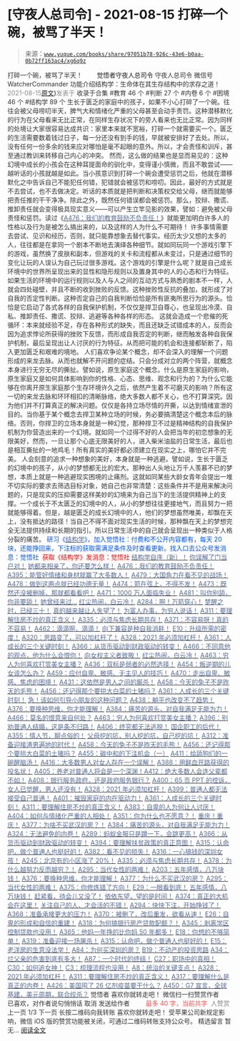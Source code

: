# [守夜人总司令] - 2021-08-15 打碎一个碗，被骂了半天！

> 来源：[`www.yuque.com/books/share/97051b78-926c-43e6-b0aa-0b72ff163ac4/xg6q9z`](https://www.yuque.com/books/share/97051b78-926c-43e6-b0aa-0b72ff163ac4/xg6q9z)

<ne-p id="520f42f3293818f927861ebbd5b15da4_p_0" data-lake-id="520f42f3293818f927861ebbd5b15da4_p_0"><ne-text id="ued09a958" style="color: rgb(51, 51, 51);">打碎一个碗，被骂了半天！</ne-text></ne-p> <ne-p id="22ecd6940eb3eb251e513251c0b11cd7" data-lake-id="22ecd6940eb3eb251e513251c0b11cd7"><ne-text id="u6110fff5" ne-fontsize="12" style="color: rgb(255, 255, 255);">原创</ne-text><ne-text id="u4e648463" ne-fontsize="14">觉悟者</ne-text><ne-text id="uc53a1af7" ne-fontsize="14">守夜人总司令</ne-text></ne-p> <ne-p id="f327360c478fecb3eb8d5e566335bcd4" data-lake-id="f327360c478fecb3eb8d5e566335bcd4"><ne-text id="u784437df" ne-fontsize="14" ne-bold="true" style="color: rgb(51, 51, 51);">守夜人总司令</ne-text></ne-p> <ne-p id="4bc30e7af501d473678f080341ca76a4" data-lake-id="4bc30e7af501d473678f080341ca76a4"><ne-text id="u9a3f78f0" ne-fontsize="14" style="color: rgb(51, 51, 51);">微信号</ne-text><ne-text id="u86943bba" ne-fontsize="14" style="color: rgb(51, 51, 51);">WatcherCommander</ne-text></ne-p> <ne-p id="38a79859cbdfd5ec74245289e676dd27" data-lake-id="38a79859cbdfd5ec74245289e676dd27"><ne-text id="u2bec53b4" ne-fontsize="14" style="color: rgb(51, 51, 51);">功能介绍</ne-text><ne-text id="ub25b72e5" ne-fontsize="14" style="color: rgb(51, 51, 51);">结构学：生命体在其生存结构中的求存之道！</ne-text></ne-p> <ne-p id="39e15166797a9a89dd1fb8288312c657" data-lake-id="39e15166797a9a89dd1fb8288312c657"><ne-text id="u345a0897" style="color: rgb(140, 140, 140);">2021-08-15</ne-text>[<ne-text id="u60b6e2fa" ne-fontsize="14">原文</ne-text>](https://mp.weixin.qq.com/s?__biz=MzAxNDk1NjI2Mw==&mid=2247487047&idx=1&sn=90dc5765bc625acc6c8812b52944dabf&chksm=9b8a2dcfacfda4d9228bb34449054b0a2853a1ba09b28bc3e233cbcf3dbb4f63f07c31f5802c#rd))<ne-text id="u58679842" ne-fontsize="14" style="color: rgb(140, 140, 140);">发表于</ne-text></ne-p> <ne-p id="d3a851d553206cc8bb3731c2a361c84c" data-lake-id="d3a851d553206cc8bb3731c2a361c84c"><ne-text id="u85ee4427" style="color: rgb(51, 51, 51);">收录于合集</ne-text></ne-p> <ne-p id="a1c2a054aab84a3c1e85f2597480ebf3" data-lake-id="a1c2a054aab84a3c1e85f2597480ebf3"><ne-text id="u9f565036" style="color: rgb(51, 51, 51);">#教育 46 个</ne-text></ne-p> <ne-p id="90d67ad8b673e7b473a6b4349b92f612" data-lake-id="90d67ad8b673e7b473a6b4349b92f612"><ne-text id="u702ae84e" style="color: rgb(51, 51, 51);">#判断 27 个</ne-text></ne-p> <ne-p id="be4bbdd9802cf1934f8d46bce83580ea" data-lake-id="be4bbdd9802cf1934f8d46bce83580ea"><ne-text id="ua1f5e053" style="color: rgb(51, 51, 51);">#内卷 6 个</ne-text></ne-p> <ne-p id="247d6d0ea4b87536c21f10691ba97fac" data-lake-id="247d6d0ea4b87536c21f10691ba97fac"><ne-text id="u7cc39c84" style="color: rgb(51, 51, 51);">#困境 46 个</ne-text></ne-p> <ne-p id="9930ae1230d566330a0c53b78fc2f0d0" data-lake-id="9930ae1230d566330a0c53b78fc2f0d0"><ne-text id="ud5dee359" style="color: rgb(51, 51, 51);">#结构学 89 个</ne-text></ne-p> <ne-p id="213fa5932dda290b9e4ed76ca21b7034" data-lake-id="213fa5932dda290b9e4ed76ca21b7034"><ne-text id="u07fd009f" style="color: rgb(51, 51, 51);">生长于匮乏的家庭中的孩子，如果不小心打碎了一个碗。往往会被父母唠叨半天，脾气大和情绪化严重的父母甚至会动手责罚。这种潜移默化的行为在父母看来无比正常，在同样生存状况下的旁人看来也无比正常。因为同样的处境让大家很容易达成共识：家里本来就不宽裕，打碎一个就需要买一个。匮乏的生活需要数着钱过日子，每一分还没有到手的钱，早就被安排好了去处。所以，没有任何一份多余的钱来应对哪怕是毫不起眼的意外。所以，才会责怪和训斥，甚至通过教训来转移自己内心的冲突。</ne-text></ne-p> <ne-p id="582214ce2bff0e9483e3a5dbe43bd50e" data-lake-id="582214ce2bff0e9483e3a5dbe43bd50e"><ne-text id="u90286098" style="color: rgb(51, 51, 51);">然而，这么做的结果也是显而易见的：这种幻境中成长的小孩会在这种耳提面命的驯化中，变得谨小慎微，而且不敢尝试——越听话的小孩就越是如此。当小孩意识到打碎一个碗会遭受惩罚之后，他就在潜移默化之中告诉自己不能犯任何错，犯错就会被惩罚和唠叨。因此，最好的方式就是不去尝试，也不去做决定。听话的本质就是把判断和决策权交给父母，继而就能够把责任推的干干净净。除此之外，既然任何错误都会被惩罚。那么，狡辩、撒谎、推卸责任就会变得极具现实意义——可以产生立竿见影的效果，譬如：避免被父母责怪和惩罚。读过《</ne-text>[<ne-text id="u3d59f939" style="color: rgb(87, 107, 149);">A476：我们的教育鼓励不负责任！</ne-text>](http://mp.weixin.qq.com/s?__biz=MzIzMDYwOTM0Mg==&mid=2247486109&idx=1&sn=8ab9669292c8e76608956a81e86edc1b&chksm=e8b1924cdfc61b5affb66f0a3640a32a4dee243ca575730a52b125c246309fe524ebae615010&scene=21#wechat_redirect)<ne-text id="u87f474bc" style="color: rgb(51, 51, 51);">》就能更加明白许多人的性格以及行为是被怎么搞出来的，以及这样的人为什么不可期待！</ne-text></ne-p> <ne-p id="5259dd739c22b51d46303fc8f55d94b0" data-lake-id="5259dd739c22b51d46303fc8f55d94b0"><ne-text id="u5d302b7f" style="color: rgb(51, 51, 51);">许多事情需要去尝试、见识和经历，否则，就只能靠想象去替代事实。经历太少又想的太多的人，往往都是在拿同一个剧本不断地去演绎各种细节。就如同玩同一个游戏引擎下的游戏，虽然换了皮肤和副本，但游戏的关卡和流程都从未变过，只是通过细节的变化让玩的人误认为自己玩过很多游戏。这个游戏的引擎是什么呢？就是自己成长环境中的世界所呈现出来的显性和隐形规则以及置身其中的人的心态和行为特征。</ne-text></ne-p> <ne-p id="052aa4efba0860fdaa27a80ca1025bfd" data-lake-id="052aa4efba0860fdaa27a80ca1025bfd"><ne-text id="u90dd4364" style="color: rgb(51, 51, 51);">如果生活的环境中的运行规则以及人与人之间的互动方式与熟悉的剧本不一样，人就会四处碰壁，并且不断的收到挫败的反馈。这种挫败性反抗的叠加，就形成了对自我的否定性判断。这种否定自己的自我判断恰恰是所有匪夷所思行为的源头。恰恰是它启动了各式各样的自我保护机制，不仅仅是捍卫自尊心，也呈现出冷漠、自私、推卸责任、撒谎、狡辩、逃避等各种各样的形态。</ne-text></ne-p> <ne-p id="35ad73f291abb239da2dd2451c193830" data-lake-id="35ad73f291abb239da2dd2451c193830"><ne-text id="u3e6cbb5a" style="color: rgb(51, 51, 51);">这就会造成一个悲催的死循环：本来就经验不足，存在各种形式的缺失，而且还缺乏试错成本的人，反而会因为追求悖论所获得的挫败下反馈，而形成自我否定的判断，继而触发各种自我保护机制，最后呈现出让人讨厌的行为特征。从而把可能的机会和连接都斩断了，陷入更加匮乏和艰难的境地。</ne-text></ne-p> <ne-p id="cf1512bd9f519a0df8a10ec629e7d429" data-lake-id="cf1512bd9f519a0df8a10ec629e7d429"><ne-text id="u228f833e" style="color: rgb(51, 51, 51);">人们喜欢争论某个概念，却不会深入的理解一个问题形成的来龙去脉。从而也就解不开问题的症结。只会分成对立的两个阵营，就概念本身进行无穷无尽的撕扯。譬如说，原生家庭这个概念。什么是原生家庭的影响，原生家庭又是如何具体影响到你的性格、心态、思维、观念和行为的？为什么它能够在你离开原生家庭那个生存环境许久之后，依然产生着不可磨灭的影响？所有这一切的来龙去脉和环环相扣的清晰脉络，绝大多数人都不关心，也不打算深究。因为他们并不打算真正的解决问题。仅仅是各持立场尽情的开撕，以达到情绪宣泄的目的。当你基于某个概念去捍卫某种立场的时候，务必要搞清楚这个概念本后的脉络。否则，你捍卫的立场本身就是一种幻觉，那种捍卫不过是精神结构的自我保护机制为你营造出来的一个幻境。就如同一个过得不好的人会把当年的初恋想象的无限美好，然而，一旦让那个心底无限美好的人，进入柴米油盐的日常生活，最后也是相互撕扯的一地鸡毛！所有真实的美好都必须建立在现实之上，哪怕它并不完美。</ne-text></ne-p> <ne-p id="0e2fe69261e2d60a4d8226a9624dca8c" data-lake-id="0e2fe69261e2d60a4d8226a9624dca8c"><ne-text id="u6ebe3256" style="color: rgb(51, 51, 51);">人会刻意的追求一种想象的美好，本身就是一种逃避。譬如说，生长于匮乏的幻境中的孩子，从小的梦想都无比的宏大。那种出人头地让万千人羡慕不已的梦想，本质上就是一种逃避现实困境的止痛剂。这就如同某些大龄女青年会提出一堆不切实际的要求去筛选目标对象，她自己也非常清楚：这些条件并不是用来解决问题的，只是现实的压抑需要这样美妙的幻境来为自己当下的生活提供精神上的支撑。一个成长于不太匮乏的幻境中的人，从小的梦想往往更接地气，而且努力一把就能够得着。但是，越是匮乏的成长幻境中的人，他们的梦想虽然唯美，却飘在天上，没有抵达的路径！当自己不得不面对现实生活的时候，那种飘在天上的梦想完全无法提供持续和长期的指引。所以日常生活中的自己就会呈现出一种类似于人格分裂的痛苦。</ne-text></ne-p> <ne-p id="04e81663eeee6eb18655121009fb5b52" data-lake-id="04e81663eeee6eb18655121009fb5b52"><ne-text id="ua713aa5f" ne-bold="true" style="color: rgb(0, 82, 255);">研习《</ne-text>[<ne-text id="ub0f34451" ne-bold="true" style="color: rgb(87, 107, 149);">结构学</ne-text>](https://mp.weixin.qq.com/mp/appmsgalbum?action=getalbum&album_id=1318317199878225920&__biz=MzAxNDk1NjI2Mw==#wechat_redirect)<ne-text id="ub39ea28a" ne-bold="true" style="color: rgb(0, 82, 255);">》，加入觉悟社：付费和不公开内容都有，每天 20 块，还能挣回来，下注标的获取需满足条件及时查看更新。</ne-text><ne-text id="u0a55a7f9" style="color: rgb(0, 82, 255);">找入口去公众号发消息：觉悟社 </ne-text></ne-p> <ne-p id="4b32e22b8c3606782fa2880582b6d587" data-lake-id="4b32e22b8c3606782fa2880582b6d587"><ne-text id="u8545c538" style="color: rgb(255, 0, 0);">获取《结构学》发消息</ne-text><ne-text id="u2f741d5c" ne-bold="true" style="color: rgb(255, 0, 0);">：觉悟社</ne-text></ne-p>  <ne-p id="b5346c320d4f9990ff05ff045ed9de3e" data-lake-id="b5346c320d4f9990ff05ff045ed9de3e"><ne-card data-card-name="image" data-card-type="inline" id="HHzxP" data-event-boundary="card" style="color: rgb(51, 51, 51);"><ne-p id="21e456eb6e67627d5e9db7ffaf045f02" data-lake-id="21e456eb6e67627d5e9db7ffaf045f02">[<ne-text id="u086989f9" ne-bold="true" style="color: rgb(87, 107, 149);">结构学自序（新）！</ne-text>](http://mp.weixin.qq.com/s?__biz=MzIzMDYwOTM0Mg==&mid=2247485283&idx=1&sn=aa2b8554b8e5040f8f959636feaa06a3&chksm=e8b19fb2dfc616a430aa381b8da0815311244e694a69809cd92d0602ac34cfe5f1f419b3745e&scene=21#wechat_redirect)</ne-p> <ne-p id="efa8f11b0e77273195a766692740e2c4" data-lake-id="efa8f11b0e77273195a766692740e2c4">[<ne-text id="u844f5ad0" ne-bold="true" style="color: rgb(87, 107, 149);">你误解了门当户对！</ne-text>](http://mp.weixin.qq.com/s?__biz=MzAxNDk1NjI2Mw==&mid=2247486972&idx=1&sn=374297ef4332b1dc1c96c6e2f10e3212&chksm=9b8a2e74acfda762739dd58bec2cabe8b8d44717705d356953b94089dacb9225f702d4f76b31&scene=21#wechat_redirect)</ne-p> <ne-p id="59175f8440418025c9531963dc12f229" data-lake-id="59175f8440418025c9531963dc12f229">[<ne-text id="u8fa15148" ne-bold="true" style="color: rgb(87, 107, 149);">她都来相亲了，你还要怎么样！</ne-text>](http://mp.weixin.qq.com/s?__biz=MzAxNDk1NjI2Mw==&mid=2247486952&idx=1&sn=698aec6916d2eca5e758c25c4c634346&chksm=9b8a2e60acfda776b80a4f2f0d5c2fe4921fc821cdf029fa9d2fdc52fd708fc5a0b980d5d3d0&scene=21#wechat_redirect)</ne-p> <ne-p id="a18fbe709bd14e8303591bdc4c634813" data-lake-id="a18fbe709bd14e8303591bdc4c634813">[<ne-text id="u506b2173" style="color: rgb(87, 107, 149);">A476：我们的教育鼓励不负责任！</ne-text>](http://mp.weixin.qq.com/s?__biz=MzIzMDYwOTM0Mg==&mid=2247486109&idx=1&sn=8ab9669292c8e76608956a81e86edc1b&chksm=e8b1924cdfc61b5affb66f0a3640a32a4dee243ca575730a52b125c246309fe524ebae615010&scene=21#wechat_redirect)</ne-p> <ne-p id="3b2e396f59e3b80fba29a9c0599e5fd9" data-lake-id="3b2e396f59e3b80fba29a9c0599e5fd9">[<ne-text id="ub17bd028" ne-bold="true" style="color: rgb(87, 107, 149);">A395：能管好情绪和身材就赢了大多数人！</ne-text>](http://mp.weixin.qq.com/s?__biz=MzIzMDYwOTM0Mg==&mid=2247485513&idx=1&sn=1d5d250c1e4db7d1b6d3072e559b4426&chksm=e8b19098dfc6198e415af60c0ba7dfa61e698a502a658c26205b2289bbd2e33502a77154c9a8&scene=21#wechat_redirect)</ne-p> <ne-p id="06826fbf7c2d882db175653504a8eead" data-lake-id="06826fbf7c2d882db175653504a8eead">[<ne-text id="uec5a1225" ne-bold="true" style="color: rgb(87, 107, 149);">A479：大国角力在看不见的战场！</ne-text>](http://mp.weixin.qq.com/s?__biz=MzIzMDYwOTM0Mg==&mid=2247486126&idx=1&sn=c2e1c3b6a6d27eac4fb344c08486b6b3&chksm=e8b1927fdfc61b69135f711482f63bcfd7e128d4b0cf86b23d64e556b65ab1bad712b508e1fd&scene=21#wechat_redirect)</ne-p> <ne-p id="0bd0a39ce1170cdf0a3565f93af64ea5" data-lake-id="0bd0a39ce1170cdf0a3565f93af64ea5">[<ne-text id="u0b750ff1" ne-bold="true" style="color: rgb(87, 107, 149);">A478：做到这两点就已经功德无量！</ne-text>](http://mp.weixin.qq.com/s?__biz=MzAxNDk1NjI2Mw==&mid=2247487028&idx=1&sn=f7d4246e43d41b4c8452cfedb04c0e42&chksm=9b8a2dbcacfda4aac7f4793b1d1d1b74b011fd086495a3acb4cb8d57616eb21131800f649523&scene=21#wechat_redirect)</ne-p> <ne-p id="14366baba5981b13c235baf465864613" data-lake-id="14366baba5981b13c235baf465864613">[<ne-text id="uca78b067" ne-bold="true" style="color: rgb(87, 107, 149);">A474：箭在弦上，不得不发！</ne-text>](http://mp.weixin.qq.com/s?__biz=MzIzMDYwOTM0Mg==&mid=2247486092&idx=1&sn=d93b0ab35ba2828a708658dbd2e5ad9b&chksm=e8b1925ddfc61b4b12bc1b6a7e7e25a2fe7ff149b1c4f64810b2a5eefa97b8dc1bd1899dcf00&scene=21#wechat_redirect)</ne-p> <ne-p id="5252e130964480edbcc47fb7f7ea32d6" data-lake-id="5252e130964480edbcc47fb7f7ea32d6">[<ne-text id="u8b32511d" ne-bold="true" style="color: rgb(87, 107, 149);">A473：既然还没被删掉，那就都看看吧！</ne-text>](http://mp.weixin.qq.com/s?__biz=MzAxNDk1NjI2Mw==&mid=2247487000&idx=1&sn=f379e55a20266461eda21ca7579488ae&chksm=9b8a2d90acfda4867941f50c44c78307c32b34b1bb40133fcaeb780e00231c17a528768e8d3b&scene=21#wechat_redirect)</ne-p> <ne-p id="2722b32cc8478b785289a57a0a01b112" data-lake-id="2722b32cc8478b785289a57a0a01b112">[<ne-text id="u35089172" ne-bold="true" style="color: rgb(87, 107, 149);">A471：1000 万人面临失业！</ne-text>](http://mp.weixin.qq.com/s?__biz=MzIzMDYwOTM0Mg==&mid=2247486048&idx=1&sn=bf4938c29795e6b87e12bf1297f4583d&chksm=e8b192b1dfc61ba79abd79a8466233e918139d75e45a635323df32428b429405ecd140142e20&scene=21#wechat_redirect)</ne-p> <ne-p id="682461fc486aabc3d85514e355c6b7eb" data-lake-id="682461fc486aabc3d85514e355c6b7eb">[<ne-text id="ue2ee344a" style="color: rgb(87, 107, 149);">A481：叫你别舔，你非要舔！</ne-text>](http://mp.weixin.qq.com/s?__biz=MzAxNDk1NjI2Mw==&mid=2247487039&idx=1&sn=f5c3b65e281f983791648692a912b27c&chksm=9b8a2db7acfda4a186e8353f5af437054c52b8d0506e790d05a08ec6d53346ff0e0bd7be6a24&scene=21#wechat_redirect)</ne-p> <ne-p id="95a5530132715b59cfceece3a72108a8" data-lake-id="95a5530132715b59cfceece3a72108a8">[<ne-text id="u53c03a7d" style="color: rgb(87, 107, 149);">她曾经来过…</ne-text>](http://mp.weixin.qq.com/s?__biz=MzIzMDYwOTM0Mg==&mid=2247485952&idx=1&sn=34d55be594aab93b19679950b6ed5e71&chksm=e8b192d1dfc61bc755baa4666bf8ac2bdb2951685cc365029c18747e9bd694e78be2e6764413&scene=21#wechat_redirect)</ne-p> <ne-p id="e6e1d0b8118e3d7ca379f3bac8bda49d" data-lake-id="e6e1d0b8118e3d7ca379f3bac8bda49d">[<ne-text id="ucda3e9cd" style="color: rgb(87, 107, 149);">红尘热闹，白云冷！</ne-text>](http://mp.weixin.qq.com/s?__biz=MzAxNDk1NjI2Mw==&mid=2247486913&idx=1&sn=6b387c24eb6d5e30ed150e13eded77a1&chksm=9b8a2e49acfda75fdfcfe0a7770792cdd85568a9ecb1bd9b67508b29df853aaba08bf27356d5&scene=21#wechat_redirect)</ne-p> <ne-p id="a696df053570cb5ae2c0ef8d0628e87b" data-lake-id="a696df053570cb5ae2c0ef8d0628e87b">[<ne-text id="uadc89e9d" ne-bold="true" style="color: rgb(87, 107, 149);">A284：啊！万箭穿心！</ne-text>](http://mp.weixin.qq.com/s?__biz=MzAxNDk1NjI2Mw==&mid=2247486135&idx=1&sn=e950149b9b9147e9199cfc6093605950&chksm=9b8a293facfda029419b911d4b4fa91c73bbaf695b206df2cf15124d843f4bf4b80673baa394&scene=21#wechat_redirect)</ne-p> <ne-p id="be8ff1e7ab8be015f88718d8900d89ce" data-lake-id="be8ff1e7ab8be015f88718d8900d89ce">[<ne-text id="ubefe30f1" ne-bold="true" style="color: rgb(87, 107, 149);">梦醒之时，已经三十！</ne-text>](http://mp.weixin.qq.com/s?__biz=MzIzMDYwOTM0Mg==&mid=2247484378&idx=1&sn=e3a058584a13d7a5267315113964280d&chksm=e8b19b0bdfc6121df4af4b77d2d826fd0f4132ccfdee48132ce8cf86eb1ba45b898be83d1dc7&scene=21#wechat_redirect)</ne-p> <ne-p id="cfccfc25c15a87afb6d370b370bf40ad" data-lake-id="cfccfc25c15a87afb6d370b370bf40ad">[<ne-text id="uf697183d" style="color: rgb(87, 107, 149);">真的越来越让人失望了！</ne-text>](http://mp.weixin.qq.com/s?__biz=MzAxNDk1NjI2Mw==&mid=2247486978&idx=1&sn=476c0213daf06806a9cb4179f8fd2011&chksm=9b8a2d8aacfda49c36a98c6af180992a4f621f62b4aee05d95db53cb52d24d3945b8cf9b32e7&scene=21#wechat_redirect)</ne-p> <ne-p id="4383da60a9f1b611609aaa1da9e1f95d" data-lake-id="4383da60a9f1b611609aaa1da9e1f95d">[<ne-text id="u198b87b2" style="color: rgb(87, 107, 149);">为富人办事，为穷人说话！</ne-text>](http://mp.weixin.qq.com/s?__biz=MzIzMDYwOTM0Mg==&mid=2247484462&idx=1&sn=195ebab17907fba73c69ae7a11bc40ad&chksm=e8b19cffdfc615e9b2f88327d492813afa3656859f4d67a6d831ac1cf684a54b760a8b8edcd6&scene=21#wechat_redirect)</ne-p> <ne-p id="37414c6d159e50fe1dc6100c72e90171" data-lake-id="37414c6d159e50fe1dc6100c72e90171">[<ne-text id="u40d7b13f" ne-bold="true" style="color: rgb(87, 107, 149);">A311：要理解住房不炒的真正含义！</ne-text>](http://mp.weixin.qq.com/s?__biz=MzIzMDYwOTM0Mg==&mid=2247484959&idx=1&sn=090583ec50bfd9febec1de463c2672f6&chksm=e8b19ecedfc617d8629080f6745c8de013cfe875de26eef6767b2d5c10782650223ed15f807b&scene=21#wechat_redirect)</ne-p> <ne-p id="1e67d99fb23d285579d96e82b597ac5b" data-lake-id="1e67d99fb23d285579d96e82b597ac5b">[<ne-text id="udcd88dbd" style="color: rgb(87, 107, 149);">A335：必须与焦虑长期共存！</ne-text>](http://mp.weixin.qq.com/s?__biz=MzIzMDYwOTM0Mg==&mid=2247486029&idx=1&sn=45b888eb3452a9104ed36243fdbb4aa2&chksm=e8b1929cdfc61b8a7b7854939f2d4c7581c88e5d1ea5a034c0154c6349db158944ffafd55cf7&scene=21#wechat_redirect)</ne-p> <ne-p id="4ec436589dc46d73d01b0b721b6bcba5" data-lake-id="4ec436589dc46d73d01b0b721b6bcba5">[<ne-text id="ub5766b14" style="color: rgb(87, 107, 149);">A371：不容易呀！真的不容易！</ne-text>](http://mp.weixin.qq.com/s?__biz=MzIzMDYwOTM0Mg==&mid=2247486041&idx=1&sn=fec513708b0d9bc83b5912a358fcb434&chksm=e8b19288dfc61b9e1edbb310bb2ae057d613729fa466ae986dc536610924cb9d6ebc8531c262&scene=21#wechat_redirect)</ne-p> <ne-p id="e39fd6bea9542926b63f850b32ec754e" data-lake-id="e39fd6bea9542926b63f850b32ec754e">[<ne-text id="u692efc6b" style="color: rgb(87, 107, 149);">A462：滴滴啊，滴滴！</ne-text>](http://mp.weixin.qq.com/s?__biz=MzIzMDYwOTM0Mg==&mid=2247485987&idx=1&sn=b148f4fdd1b8e4c5a6adb9d8ee37eb07&chksm=e8b192f2dfc61be45f8f6378c8a11a241ae609bc3afbc389d32df451c5f0e562ba590bcee88f&scene=21#wechat_redirect)</ne-p> <ne-p id="5fd4d4ac79aacdc71a19288df0c970c4" data-lake-id="5fd4d4ac79aacdc71a19288df0c970c4">[<ne-text id="u79d93fa7" style="color: rgb(87, 107, 149);">向下兼容是种自我消耗！</ne-text>](http://mp.weixin.qq.com/s?__biz=MzAxNDk1NjI2Mw==&mid=2247486535&idx=1&sn=e87304f3a33f1cd0425186362901eb04&chksm=9b8a2fcfacfda6d92af7f3b026ef129368c01361e40f2db3be32500a1e68fb99f1f35ec22a6b&scene=21#wechat_redirect)</ne-p> <ne-p id="c8a809db4b7235960b1cd0ed77838777" data-lake-id="c8a809db4b7235960b1cd0ed77838777">[<ne-text id="uc97c6dc4" ne-bold="true" style="color: rgb(87, 107, 149);">E10：升级所需的密度！</ne-text>](http://mp.weixin.qq.com/s?__biz=MzAxNDk1NjI2Mw==&mid=2247485337&idx=1&sn=e93780b3d10de5b467e71f326eb12838&chksm=9b8a2411acfdad07d858079223ba3eda77fe88caa8d769030eb67c15f5511fab584f8d1244ca&scene=21#wechat_redirect)</ne-p> <ne-p id="3a9c9c9b9126fc65fabe29be2e32b800" data-lake-id="3a9c9c9b9126fc65fabe29be2e32b800">[<ne-text id="ub9b43bc6" ne-fontsize="13" ne-bold="true" style="color: rgb(87, 107, 149);">A320：思路变了，可以加杠杆了！</ne-text>](http://mp.weixin.qq.com/s?__biz=MzIzMDYwOTM0Mg==&mid=2247485041&idx=1&sn=add2174fa42806f885a456a072ee4fee&chksm=e8b19ea0dfc617b6734e013f780112fdd88f28ad5312ce423fea1d75da4c3757660dab175208&scene=21#wechat_redirect)</ne-p> <ne-p id="085792056fce3746a659958387756493" data-lake-id="085792056fce3746a659958387756493">[<ne-text id="u2a8ebba2" ne-bold="true" style="color: rgb(87, 107, 149);">A328：2021 年必须加杠杆！</ne-text>](http://mp.weixin.qq.com/s?__biz=MzIzMDYwOTM0Mg==&mid=2247485087&idx=1&sn=24d72f6a71bddb8954a03be5db246538&chksm=e8b19e4edfc617587a8ae645885a89ab8c3c6f67730a026d9c7c9a94ab3051ca480302147fc0&scene=21#wechat_redirect)</ne-p> <ne-p id="bdf3df3fd7c0b572fab546dbb10eb8c4" data-lake-id="bdf3df3fd7c0b572fab546dbb10eb8c4">[<ne-text id="uc628d437" ne-bold="true" style="color: rgb(87, 107, 149);">A361：人成长的三个关键时刻！</ne-text>](http://mp.weixin.qq.com/s?__biz=MzAxNDk1NjI2Mw==&mid=2247486472&idx=1&sn=8b46d73659ff81e3d7bd544e1718a94f&chksm=9b8a2f80acfda69601b059cb0180f8841eda098200c32c84ad6430bb8fbe33a9021fa7890344&scene=21#wechat_redirect)</ne-p> <ne-p id="ffd39b16e8e2e01b4711c4199ba5a85b" data-lake-id="ffd39b16e8e2e01b4711c4199ba5a85b">[<ne-text id="u937e1581" ne-bold="true" style="color: rgb(87, 107, 149);">A366：从货币驱动到财政驱动的转变！</ne-text>](http://mp.weixin.qq.com/s?__biz=MzIzMDYwOTM0Mg==&mid=2247485347&idx=1&sn=a916df57ddc7230366719fbecc6c1704&chksm=e8b19f72dfc61664fd99844bfe3ffffb5d6f088807c84d99f11ddbc7410b2eed67bc4c615d53&scene=21#wechat_redirect)</ne-p> <ne-p id="fc4aa31a2027a472bdbe45d85c5aad62" data-lake-id="fc4aa31a2027a472bdbe45d85c5aad62">[<ne-text id="u4e205016" style="color: rgb(87, 107, 149);">A466：不同意他的观点，他为什么会恨你！</ne-text>](http://mp.weixin.qq.com/s?__biz=MzIzMDYwOTM0Mg==&mid=2247486017&idx=1&sn=c43fc42bef087329cbd30efe3cfac9c1&chksm=e8b19290dfc61b868ecab28cc923eaf39a3fa4af90166d41bdaeeab0cbb1c450f46963c7a537&scene=21#wechat_redirect)</ne-p> <ne-p id="40203c4699e668e91caefb504b8c59a3" data-lake-id="40203c4699e668e91caefb504b8c59a3">[<ne-text id="u4f75e756" style="color: rgb(87, 107, 149);">向女权主义者致敬！</ne-text>](http://mp.weixin.qq.com/s?__biz=MzIzMDYwOTM0Mg==&mid=2247485914&idx=1&sn=cb260e0cec6b1e24661013278d412581&chksm=e8b1910bdfc6181d9f5f293493e2505dcec25647d0521d5ec62f92be5e32c04d0927583b6eb1&scene=21#wechat_redirect)</ne-p> <ne-p id="784a0671921546027c13b1d78afec0bf" data-lake-id="784a0671921546027c13b1d78afec0bf">[<ne-text id="u0ed997ce" ne-bold="true" style="color: rgb(87, 107, 149);">红尘热闹，白云冷！</ne-text>](http://mp.weixin.qq.com/s?__biz=MzAxNDk1NjI2Mw==&mid=2247486913&idx=1&sn=6b387c24eb6d5e30ed150e13eded77a1&chksm=9b8a2e49acfda75fdfcfe0a7770792cdd85568a9ecb1bd9b67508b29df853aaba08bf27356d5&scene=21#wechat_redirect)</ne-p> <ne-p id="e899757982a8f49e2691fdbbf63acb15" data-lake-id="e899757982a8f49e2691fdbbf63acb15">[<ne-text id="u9aadab37" style="color: rgb(87, 107, 149);">A463：穷人为何喜欢打赏美女主播？</ne-text>](http://mp.weixin.qq.com/s?__biz=MzAxNDk1NjI2Mw==&mid=2247486946&idx=1&sn=02b97e3edf41d8c369d0dcd8159b34a7&chksm=9b8a2e6aacfda77c923267d9e850b21a4aa0060b4e386c39c31396d4368568819f5d8fe1b293&scene=21#wechat_redirect)</ne-p> <ne-p id="5b99ca2330fb75d396d00985c8ad2735" data-lake-id="5b99ca2330fb75d396d00985c8ad2735">[<ne-text id="u7f27a49a" ne-bold="true" style="color: rgb(87, 107, 149);">A436：双标是弱者的必然选择！</ne-text>](http://mp.weixin.qq.com/s?__biz=MzIzMDYwOTM0Mg==&mid=2247485909&idx=1&sn=c64a96a6f11c7ff756ce005441035200&chksm=e8b19104dfc61812546950789d22fe83ba04b34c72337fb6dc6041ec4dfa6c2c9ec3005f80c5&scene=21#wechat_redirect)</ne-p> <ne-p id="56b70b4c62cc2b39690196d202dab2bc" data-lake-id="56b70b4c62cc2b39690196d202dab2bc">[<ne-text id="ue7fcc855" ne-bold="true" style="color: rgb(87, 107, 149);">A454：叛逆期的儿女该怎么办？</ne-text>](http://mp.weixin.qq.com/s?__biz=MzIzMDYwOTM0Mg==&mid=2247485905&idx=1&sn=5bc216c1efbdd63a5427f2e8f14a05aa&chksm=e8b19100dfc61816cac6fa6803bd12ed6e4b5b17b041fe881287977fe3d5777be9be650b1929&scene=21#wechat_redirect)</ne-p> <ne-p id="f12b1c44af5a129bdd94e4ee30dc52cc" data-lake-id="f12b1c44af5a129bdd94e4ee30dc52cc">[<ne-text id="u4998f90f" ne-bold="true" style="color: rgb(87, 107, 149);">A459：应付自卑、敏感、无主见人的技巧！</ne-text>](http://mp.weixin.qq.com/s?__biz=MzIzMDYwOTM0Mg==&mid=2247485964&idx=1&sn=26abacda930c0736198fcda6a29a4124&chksm=e8b192dddfc61bcb5067afda3e3d8c0b18c348dfd479d26e44565e5ae9850495e82ca755e0dc&scene=21#wechat_redirect)</ne-p> <ne-p id="c1ed44a9ca289ef4ef23b47e0848ae8a" data-lake-id="c1ed44a9ca289ef4ef23b47e0848ae8a">[<ne-text id="u4497dcf9" ne-bold="true" style="color: rgb(87, 107, 149);">A470：走出自卑、敏感、焦虑的困境！</ne-text>](http://mp.weixin.qq.com/s?__biz=MzIzMDYwOTM0Mg==&mid=2247486038&idx=1&sn=8ca06dd9791f0b1812e4207ab9f3da17&chksm=e8b19287dfc61b916da5943853087e236284ac52258cd2e2ab23e17ed8cf86284d2928eb5501&scene=21#wechat_redirect)</ne-p> <ne-p id="0992e18fe5887738cd70f6eb8927633c" data-lake-id="0992e18fe5887738cd70f6eb8927633c">[<ne-text id="ua23d883a" style="color: rgb(87, 107, 149);">A431：这依然是男人之间的厮杀！</ne-text>](http://mp.weixin.qq.com/s?__biz=MzIzMDYwOTM0Mg==&mid=2247485701&idx=1&sn=571c99a3870dffc7743e8eef31f21412&chksm=e8b191d4dfc618c29429d8a6ed6d0b9e7a8f0b9224aa332f9c996f4869c95ef44aabf3896670&scene=21#wechat_redirect)</ne-p> <ne-p id="aec869e4bd54a5798999da644b47ce76" data-lake-id="aec869e4bd54a5798999da644b47ce76">[<ne-text id="u387a6307" style="color: rgb(87, 107, 149);">A458：今天的兔子不是昨天的毛熊！</ne-text>](http://mp.weixin.qq.com/s?__biz=MzIzMDYwOTM0Mg==&mid=2247485945&idx=1&sn=e575799e1d693147593aca2220da1ab8&chksm=e8b19128dfc6183eb8468a4f462cf4612c11b8770de4b4f21a3978873eafc06e5e1e789db5d4&scene=21#wechat_redirect)</ne-p> <ne-p id="acbff9f5c0e7675a8164dbe15aa0565b" data-lake-id="acbff9f5c0e7675a8164dbe15aa0565b">[<ne-text id="u10c81c45" style="color: rgb(87, 107, 149);">A456：还记得那个要拱大白菜的土猪吗？</ne-text>](http://mp.weixin.qq.com/s?__biz=MzIzMDYwOTM0Mg==&mid=2247485924&idx=1&sn=b45719fc6478b23aed980b6a6247c001&chksm=e8b19135dfc61823995ba6365171503f43240830eb72900ab37722e8c862dca2e474964d3573&scene=21#wechat_redirect)</ne-p> <ne-p id="215f47617921a497aa3674597b580fb9" data-lake-id="215f47617921a497aa3674597b580fb9">[<ne-text id="u62d96d3a" ne-bold="true" style="color: rgb(87, 107, 149);">A361：人成长的三个关键时刻！</ne-text>](http://mp.weixin.qq.com/s?__biz=MzIzMDYwOTM0Mg==&mid=2247485321&idx=1&sn=54e54e0b0cf78b3b58fb0bf17a1530fd&chksm=e8b19f58dfc6164e8e99c69f0cd7e900c07daf2313aae9d72766ec6ab6c109bdbecac613508a&scene=21#wechat_redirect)</ne-p> <ne-p id="7b052a888233956476715c7c4f5eaf8c" data-lake-id="7b052a888233956476715c7c4f5eaf8c">[<ne-text id="u37ccb2d8" ne-bold="true" style="color: rgb(87, 107, 149);">急！该如何引导小朋友的这种问题？</ne-text>](http://mp.weixin.qq.com/s?__biz=MzIzMDYwOTM0Mg==&mid=2247485765&idx=1&sn=484dfcac75988fc41c1cc24c61986672&chksm=e8b19194dfc618829ee497890ec7e6e9eaaf0ab09472d2a8fae77940f45a093787e05feb2e12&scene=21#wechat_redirect)</ne-p> <ne-p id="8438191dfd4c5c620be1eb8413d1936c" data-lake-id="8438191dfd4c5c620be1eb8413d1936c">[<ne-text id="uf47c92d7" style="color: rgb(87, 107, 149);">A438：躺平也改变不了趋势！</ne-text>](http://mp.weixin.qq.com/s?__biz=MzIzMDYwOTM0Mg==&mid=2247485741&idx=1&sn=4bf64e053a2548715f7fb81cf973ee72&chksm=e8b191fcdfc618ea8427f2c46f7ec4bf26efa65780bcdee6666dc8ed6125843d4c3c0b8d2bf1&scene=21#wechat_redirect)</ne-p> <ne-p id="1fbedbe14b33b8f626c476e349d007b5" data-lake-id="1fbedbe14b33b8f626c476e349d007b5">[<ne-text id="u3cb0acbd" style="color: rgb(87, 107, 149);">A376：要换种思维，你才能理解！</ne-text>](http://mp.weixin.qq.com/s?__biz=MzAxNDk1NjI2Mw==&mid=2247486529&idx=1&sn=3a50ada30a5ae0448d686c6a0c809919&chksm=9b8a2fc9acfda6df5e9243deb6e9df9a7cc0912eabd0a9c00322d42ed4c25c2daedc8de6b6ca&scene=21#wechat_redirect)</ne-p> <ne-p id="7fdfd797b38ad9a6a8bf0f035c83fc35" data-lake-id="7fdfd797b38ad9a6a8bf0f035c83fc35">[<ne-text id="uc510335e" style="color: rgb(87, 107, 149);">A384：痛苦的源头，对自我满足无能为力！</ne-text>](http://mp.weixin.qq.com/s?__biz=MzIzMDYwOTM0Mg==&mid=2247485456&idx=1&sn=68f53a8afad59347555fb2a7f0383953&chksm=e8b190c1dfc619d73e1eea34e84940f31dd3d1e9b21c248da1ee705337e5225f583a20145cf2&scene=21#wechat_redirect)</ne-p> <ne-p id="626b2829c51528efe0b9375e66840eef" data-lake-id="626b2829c51528efe0b9375e66840eef">[<ne-text id="u88c05e6f" style="color: rgb(87, 107, 149);">A466：莫名的恨意来自何处？</ne-text>](http://mp.weixin.qq.com/s?__biz=MzIzMDYwOTM0Mg==&mid=2247486017&idx=1&sn=c43fc42bef087329cbd30efe3cfac9c1&chksm=e8b19290dfc61b868ecab28cc923eaf39a3fa4af90166d41bdaeeab0cbb1c450f46963c7a537&scene=21#wechat_redirect)</ne-p> <ne-p id="17ae392bb2148062f25282081aa1f928" data-lake-id="17ae392bb2148062f25282081aa1f928">[<ne-text id="ud9a32b61" style="color: rgb(87, 107, 149);">A463：穷人为何喜欢打赏美女主播？</ne-text>](http://mp.weixin.qq.com/s?__biz=MzAxNDk1NjI2Mw==&mid=2247486946&idx=1&sn=02b97e3edf41d8c369d0dcd8159b34a7&chksm=9b8a2e6aacfda77c923267d9e850b21a4aa0060b4e386c39c31396d4368568819f5d8fe1b293&scene=21#wechat_redirect)</ne-p> <ne-p id="6a67bb6280ed3c23d31b41f9ef03fcf1" data-lake-id="6a67bb6280ed3c23d31b41f9ef03fcf1">[<ne-text id="u09a2f257" ne-bold="true" style="color: rgb(87, 107, 149);">A396：别劝普通人结婚，这是条不归路！</ne-text>](http://mp.weixin.qq.com/s?__biz=MzIzMDYwOTM0Mg==&mid=2247485522&idx=1&sn=1ca0fbcf611840709338762d9b0740ad&chksm=e8b19083dfc61995e3d3342df95fafc121489a87589d719130dd832142d3680bd4ee07ad2d44&scene=21#wechat_redirect)</ne-p> <ne-p id="468fc977d6d5ba9bb1d473f4ae6b2245" data-lake-id="468fc977d6d5ba9bb1d473f4ae6b2245">[<ne-text id="u210f5ad0" ne-bold="true" style="color: rgb(87, 107, 149);">A406：终究都无法逃脱！</ne-text>](http://mp.weixin.qq.com/s?__biz=MzAxNDk1NjI2Mw==&mid=2247486637&idx=1&sn=b039f9b804c1c7a9ff0c690b5f0f5815&chksm=9b8a2f25acfda63339e1d8f8e91d9fcb740e8140576bd6a4a23aea0d031bfc7d207455a5446d&scene=21#wechat_redirect)</ne-p> <ne-p id="f8caa35fcef6bf931ae8e1d752648632" data-lake-id="f8caa35fcef6bf931ae8e1d752648632">[<ne-text id="udf7bf354" style="color: rgb(87, 107, 149);">国企职工的后代！</ne-text>](http://mp.weixin.qq.com/s?__biz=MzIzMDYwOTM0Mg==&mid=2247485992&idx=1&sn=feee2c96a03d19b3d09ef26a4c773d67&chksm=e8b192f9dfc61befac7603d46f65577b559005a32b0f34f6cdd7581c9cac760f8f93cdd78da1&scene=21#wechat_redirect)</ne-p> <ne-p id="63adae68810ea3befc73be7caaa79dc0" data-lake-id="63adae68810ea3befc73be7caaa79dc0">[<ne-text id="u2a629369" ne-bold="true" style="color: rgb(87, 107, 149);">A355：情人节，聊点俗的！</ne-text>](http://mp.weixin.qq.com/s?__biz=MzAxNDk1NjI2Mw==&mid=2247486442&idx=1&sn=2ed76ec8cb69dfe51023fb4f426eeb51&chksm=9b8a2862acfda17469215d16d6bfa7210211dfb0cf4418774fc0ea014de0f6184c9b01b82f70&scene=21#wechat_redirect)</ne-p> <ne-p id="354deb24eed0f0a1b06a9bbb696b5a42" data-lake-id="354deb24eed0f0a1b06a9bbb696b5a42">[<ne-text id="u7f0ed6b7" ne-bold="true" style="color: rgb(87, 107, 149);">父母挖的坑，别人挖的坑，自己挖的坑！</ne-text>](http://mp.weixin.qq.com/s?__biz=MzAxNDk1NjI2Mw==&mid=2247486426&idx=1&sn=8707934ad2fe2f8017d6b7810fd61c17&chksm=9b8a2852acfda1441fded7bab2456dd2493073ad3e5d541e1080d1739879b86c25a3a61df79a&scene=21#wechat_redirect)</ne-p> <ne-p id="2d53d978a89664e1582ae53f738d5d22" data-lake-id="2d53d978a89664e1582ae53f738d5d22">[<ne-text id="u5bd86502" ne-bold="true" style="color: rgb(87, 107, 149);">A312：准备迎接渣男遍地的时代！</ne-text>](http://mp.weixin.qq.com/s?__biz=MzAxNDk1NjI2Mw==&mid=2247486258&idx=1&sn=b0520193c2edddabe9eea73a102f0455&chksm=9b8a28baacfda1ac0e54d4268851a8be02c935fd7006b3d527d27be12be8db176322294894dc&scene=21#wechat_redirect)</ne-p> <ne-p id="9256ed7de5cd5c59eff018ed4a18b31e" data-lake-id="9256ed7de5cd5c59eff018ed4a18b31e">[<ne-text id="u039bfc43" ne-bold="true" style="color: rgb(87, 107, 149);">A458：今天的兔子不是昨天的毛熊！</ne-text>](http://mp.weixin.qq.com/s?__biz=MzIzMDYwOTM0Mg==&mid=2247485945&idx=1&sn=e575799e1d693147593aca2220da1ab8&chksm=e8b19128dfc6183eb8468a4f462cf4612c11b8770de4b4f21a3978873eafc06e5e1e789db5d4&scene=21#wechat_redirect)</ne-p> <ne-p id="ecd4001504929a06c0a55968b84b905f" data-lake-id="ecd4001504929a06c0a55968b84b905f">[<ne-text id="u2fdf22cc" ne-bold="true" style="color: rgb(87, 107, 149);">A456：还记得那个要拱大白菜的土猪吗？</ne-text>](http://mp.weixin.qq.com/s?__biz=MzIzMDYwOTM0Mg==&mid=2247485924&idx=1&sn=b45719fc6478b23aed980b6a6247c001&chksm=e8b19135dfc61823995ba6365171503f43240830eb72900ab37722e8c862dca2e474964d3573&scene=21#wechat_redirect)</ne-p> <ne-p id="85d5dc44bf230b52d0304cc2321d3165" data-lake-id="85d5dc44bf230b52d0304cc2321d3165">[<ne-text id="u6409692a" ne-bold="true" style="color: rgb(87, 107, 149);">A455：碳中和的下注机会（一）</ne-text>](http://mp.weixin.qq.com/s?__biz=MzIzMDYwOTM0Mg==&mid=2247485919&idx=1&sn=d22bc163774f121a3160c796b79c6e08&chksm=e8b1910edfc61818826929c8e3c58a2edb1e0b113dbda69b8d69d154b36814292142f6602b56&scene=21#wechat_redirect)</ne-p> <ne-p id="b0d611c5d1ea756e5b15a445adef8cbc" data-lake-id="b0d611c5d1ea756e5b15a445adef8cbc">[<ne-text id="u37efaab2" ne-bold="true" style="color: rgb(87, 107, 149);">A411：给舔狗们的一碗醒脑汤！</ne-text>](http://mp.weixin.qq.com/s?__biz=MzIzMDYwOTM0Mg==&mid=2247485578&idx=1&sn=4c1d6ceb83cfe3026bd4ea0a647ee09b&chksm=e8b1905bdfc6194dd390ab83adb8b4b84d90d56c9dcc172ef89e818cc81d5f8ae29e0e19364b&scene=21#wechat_redirect)</ne-p> <ne-p id="030e789069a3e1bab7ae2e4c1dc976e3" data-lake-id="030e789069a3e1bab7ae2e4c1dc976e3">[<ne-text id="ubaaa41f4" ne-bold="true" style="color: rgb(87, 107, 149);">A416：大多数男人对女人存在一个误解！</ne-text>](http://mp.weixin.qq.com/s?__biz=MzIzMDYwOTM0Mg==&mid=2247485628&idx=1&sn=80723cca31f80ad3392d510361352789&chksm=e8b1906ddfc6197bfee4ffca459efcb4ac2cdae12ca2191cdcfe476a5ee462a905012b58c2aa&scene=21#wechat_redirect)</ne-p> <ne-p id="6f7355a33d228e6599b05efabd77e743" data-lake-id="6f7355a33d228e6599b05efabd77e743">[<ne-text id="u74430b22" style="color: rgb(87, 107, 149);">A388：用鲜血开路获得的投名状！</ne-text>](http://mp.weixin.qq.com/s?__biz=MzIzMDYwOTM0Mg==&mid=2247485591&idx=1&sn=a8443453e3caf1f201006eeec8e6e539&chksm=e8b19046dfc61950e63e29bb93049ce90b3228913e9ecee99a2f01b8fdda7cd8966a054241a9&scene=21#wechat_redirect)</ne-p> <ne-p id="d5055d4330b497e9c310c8c527d23a28" data-lake-id="d5055d4330b497e9c310c8c527d23a28">[<ne-text id="u5db79568" style="color: rgb(87, 107, 149);">A405：养老对普通人将会是一个深渊！</ne-text>](http://mp.weixin.qq.com/s?__biz=MzIzMDYwOTM0Mg==&mid=2247485587&idx=1&sn=f00402b3fdc5062ee5c5382295ac4dcb&chksm=e8b19042dfc619546bf0a0905d2733d900b7594f1564f1fa7528399053b93dc53f4d14c009fb&scene=21#wechat_redirect)[<ne-text id="uaa7d0aeb" ne-bold="true" style="color: rgb(87, 107, 149);">A412：绝大多数人会连父辈都不如！</ne-text>](http://mp.weixin.qq.com/s?__biz=MzIzMDYwOTM0Mg==&mid=2247485583&idx=1&sn=b2e8225541c746b6ef86109a5979b226&chksm=e8b1905edfc61948b309b792363d443ffd85874ca1628ef16059a3a3dbe26f2414ade7e877b7&scene=21#wechat_redirect)</ne-p> <ne-p id="7225f099df35a9dd54601a18014a726d" data-lake-id="7225f099df35a9dd54601a18014a726d">[<ne-text id="udcc35267" ne-bold="true" style="color: rgb(87, 107, 149);">A408：银行服务政府，还是政府服务银行？</ne-text>](http://mp.weixin.qq.com/s?__biz=MzIzMDYwOTM0Mg==&mid=2247485566&idx=1&sn=b2f8e7b1e23373d274e85d7cc07742e8&chksm=e8b190afdfc619b91c650812d3dd523bd26305e4d1913d93b60c97e89a7f85a132318af2eb7a&scene=21#wechat_redirect)</ne-p> <ne-p id="d2db43a95ce2bec5efb603a0475870aa" data-lake-id="d2db43a95ce2bec5efb603a0475870aa">[<ne-text id="u4a2cd6d3" style="color: rgb(87, 107, 149);">A400：65 页 PPT 的控诉，女人已觉醒，男人还没有！</ne-text>](http://mp.weixin.qq.com/s?__biz=MzAxNDk1NjI2Mw==&mid=2247486616&idx=1&sn=137b4c0331b70800453c348e696ddc0e&chksm=9b8a2f10acfda6062c41e5bd66c3df597325b7278638f7c392e1d4420ac031894b3f4fae7d3f&scene=21#wechat_redirect)</ne-p> <ne-p id="740fc4409e736a7790d021b4d9422a75" data-lake-id="740fc4409e736a7790d021b4d9422a75">[<ne-text id="u2fb13894" ne-bold="true" style="color: rgb(87, 107, 149);">A328：2021 年必须加杠杆！</ne-text>](http://mp.weixin.qq.com/s?__biz=MzIzMDYwOTM0Mg==&mid=2247485087&idx=1&sn=24d72f6a71bddb8954a03be5db246538&chksm=e8b19e4edfc617587a8ae645885a89ab8c3c6f67730a026d9c7c9a94ab3051ca480302147fc0&scene=21#wechat_redirect)</ne-p> <ne-p id="439a7e7193331fa0dcaa5e3bb087cfb2" data-lake-id="439a7e7193331fa0dcaa5e3bb087cfb2">[<ne-text id="u2ae70339" ne-bold="true" style="color: rgb(87, 107, 149);">A399：普通人都无法接受自己普通！</ne-text>](http://mp.weixin.qq.com/s?__biz=MzIzMDYwOTM0Mg==&mid=2247485532&idx=1&sn=d2766bad0b8aa0bd62dec3e5683962d6&chksm=e8b1908ddfc6199b207488a06e91893fba88232ed95b68b39be4b4e37f7f64da36ec946c17d7&scene=21#wechat_redirect)</ne-p> <ne-p id="79e2582635c3824481085f90277f1991" data-lake-id="79e2582635c3824481085f90277f1991">[<ne-text id="u6fc8ecce" ne-bold="true" style="color: rgb(87, 107, 149);">A401：摧毁家庭的内在驱动力！</ne-text>](http://mp.weixin.qq.com/s?__biz=MzIzMDYwOTM0Mg==&mid=2247485539&idx=1&sn=fcaf71f3968154e6125005c1334d6b59&chksm=e8b190b2dfc619a41aa5740d347fb5a26dccbf7fba8a2c9a543626c2103defaab0a19ccfe3f2&scene=21#wechat_redirect)</ne-p> <ne-p id="fea8bf68c93a38b8189723dc1d721d8e" data-lake-id="fea8bf68c93a38b8189723dc1d721d8e">[<ne-text id="u51bae02e" ne-bold="true" style="color: rgb(87, 107, 149);">A361：人成长的三个关键时刻！</ne-text>](http://mp.weixin.qq.com/s?__biz=MzAxNDk1NjI2Mw==&mid=2247486472&idx=1&sn=8b46d73659ff81e3d7bd544e1718a94f&chksm=9b8a2f80acfda69601b059cb0180f8841eda098200c32c84ad6430bb8fbe33a9021fa7890344&scene=21#wechat_redirect)</ne-p> <ne-p id="72471396643b01d7c793cd1c61ceb6f7" data-lake-id="72471396643b01d7c793cd1c61ceb6f7">[<ne-text id="u076ac62e" ne-bold="true" style="color: rgb(87, 107, 149);">A311：要理解住房不炒的真正含义！</ne-text>](http://mp.weixin.qq.com/s?__biz=MzIzMDYwOTM0Mg==&mid=2247484959&idx=1&sn=090583ec50bfd9febec1de463c2672f6&chksm=e8b19ecedfc617d8629080f6745c8de013cfe875de26eef6767b2d5c10782650223ed15f807b&scene=21#wechat_redirect)</ne-p> <ne-p id="b214870dadca45233ac69c057a8cf3f2" data-lake-id="b214870dadca45233ac69c057a8cf3f2">[<ne-text id="u2db0577a" ne-bold="true" style="color: rgb(87, 107, 149);">A383：自卑的人为何让人讨厌！</ne-text>](http://mp.weixin.qq.com/s?__biz=MzIzMDYwOTM0Mg==&mid=2247485464&idx=1&sn=3ebe8a620ca2e53b61b160cda3214735&chksm=e8b190c9dfc619dfcbc895f13edc437575da2071b570e6be8e772b548167103ec5885375d812&scene=21#wechat_redirect)</ne-p> <ne-p id="00adfd2c88f5ca54fa5376a7b2a5ea80" data-lake-id="00adfd2c88f5ca54fa5376a7b2a5ea80">[<ne-text id="u488ecac3" ne-bold="true" style="color: rgb(87, 107, 149);">A404：如何与情绪化严重的人相处！</ne-text>](http://mp.weixin.qq.com/s?__biz=MzIzMDYwOTM0Mg==&mid=2247485553&idx=1&sn=6d1c1a7707a186538fc8633a695ffcac&chksm=e8b190a0dfc619b6677390b764da1f7b0879895d171a5fbe1a086eca24b7c42d4e6cd3d79efa&scene=21#wechat_redirect)</ne-p> <ne-p id="0d53d420d1cbd6dfef6f5f3b08bdeec6" data-lake-id="0d53d420d1cbd6dfef6f5f3b08bdeec6">[<ne-text id="u8b8750a9" style="color: rgb(87, 107, 149);">A351：你为什么也不愿意？！</ne-text>](http://mp.weixin.qq.com/s?__biz=MzIzMDYwOTM0Mg==&mid=2247485242&idx=1&sn=f4a01a5936322120b0b158f225bc78de&chksm=e8b19febdfc616fd2eb1558a3b7c748ecc497a3af00aec5b5c5ca8042cc52eb7d0af7befa399&scene=21#wechat_redirect)</ne-p> <ne-p id="38cdfec0fedf8b526dd1eff4aa9687de" data-lake-id="38cdfec0fedf8b526dd1eff4aa9687de">[<ne-text id="u2e7a8baf" ne-bold="true" style="color: rgb(87, 107, 149);">重庆！重庆！</ne-text>](http://mp.weixin.qq.com/s?__biz=MzAxNDk1NjI2Mw==&mid=2247485354&idx=1&sn=331128611c478feede60317e963239a5&chksm=9b8a2422acfdad3448a9bcc0f9745f4367028e8a9b0a307f7c01c2690c398560a4be5e43492c&scene=21#wechat_redirect)</ne-p> <ne-p id="47c22c15e32e0eca011f989b0cf36fe1" data-lake-id="47c22c15e32e0eca011f989b0cf36fe1">[<ne-text id="u46dc6c58" ne-bold="true" style="color: rgb(87, 107, 149);">A377：为啥不买武汉的房？！</ne-text>](http://mp.weixin.qq.com/s?__biz=MzAxNDk1NjI2Mw==&mid=2247486527&idx=1&sn=28948ae13ca2f125574b30f246b39b10&chksm=9b8a2fb7acfda6a1883e8f58efff8bc2a3f9f36a6bba3955a5f7429508c58f4c72aa397ad9a1&scene=21#wechat_redirect)</ne-p> <ne-p id="bd378ab5eda687bcde5c68cec825d593" data-lake-id="bd378ab5eda687bcde5c68cec825d593">[<ne-text id="ub807993e" style="color: rgb(87, 107, 149);">A384：痛苦的源头，对自我满足无能为力！</ne-text>](http://mp.weixin.qq.com/s?__biz=MzIzMDYwOTM0Mg==&mid=2247485456&idx=1&sn=68f53a8afad59347555fb2a7f0383953&chksm=e8b190c1dfc619d73e1eea34e84940f31dd3d1e9b21c248da1ee705337e5225f583a20145cf2&scene=21#wechat_redirect)</ne-p> <ne-p id="747ac5da92ea4aa035f9e7556c804688" data-lake-id="747ac5da92ea4aa035f9e7556c804688">[<ne-text id="uf51304ac" style="color: rgb(87, 107, 149);">A324：无法避免的内卷！</ne-text>](http://mp.weixin.qq.com/s?__biz=MzAxNDk1NjI2Mw==&mid=2247486351&idx=1&sn=416223e7bbe181ac9d64767f073152d1&chksm=9b8a2807acfda11139d7bb034b96551e34563b5f21310b05ac2aa8808c12fb592aedd4ee3bf5&scene=21#wechat_redirect)</ne-p> <ne-p id="53a18b6d02206f0d2e242df4d3918b64" data-lake-id="53a18b6d02206f0d2e242df4d3918b64">[<ne-text id="u7ece43ac" style="color: rgb(87, 107, 149);">A289：蚂蚁金服只是蹲一下，会跳更高！</ne-text>](http://mp.weixin.qq.com/s?__biz=MzIzMDYwOTM0Mg==&mid=2247484822&idx=1&sn=ea2d818adee1bf400b0af9ed69bcd297&chksm=e8b19d47dfc61451b7291d6369b3391b9b8b06e08f9f5eed482a15c58075880a0029c50aed9a&scene=21#wechat_redirect)</ne-p> <ne-p id="eb6ce8efbd573839daf5bfd76df95f60" data-lake-id="eb6ce8efbd573839daf5bfd76df95f60">[<ne-text id="uf3ceae98" ne-bold="true" style="color: rgb(87, 107, 149);">A366：从货币驱动到财政驱动的转变！</ne-text>](http://mp.weixin.qq.com/s?__biz=MzIzMDYwOTM0Mg==&mid=2247485347&idx=1&sn=a916df57ddc7230366719fbecc6c1704&chksm=e8b19f72dfc61664fd99844bfe3ffffb5d6f088807c84d99f11ddbc7410b2eed67bc4c615d53&scene=21#wechat_redirect)</ne-p> <ne-p id="9bddf50625a15656ec30c0c9d8317b03" data-lake-id="9bddf50625a15656ec30c0c9d8317b03">[<ne-text id="u20f2c7e3" ne-bold="true" style="color: rgb(87, 107, 149);">A394：要理解扶贫政策的真正意图！</ne-text>](http://mp.weixin.qq.com/s?__biz=MzIzMDYwOTM0Mg==&mid=2247485502&idx=1&sn=fffb9911cefa626e6fbcb9c416c1eb98&chksm=e8b190efdfc619f9b0e42f3c3d5d79c17df1619bad2b1bddd6a482242b583ee46d8a79a245e6&scene=21#wechat_redirect)</ne-p> <ne-p id="a6850c86800a591a48ee7819f23a8c5c" data-lake-id="a6850c86800a591a48ee7819f23a8c5c">[<ne-text id="udee2ccca" ne-bold="true" style="color: rgb(87, 107, 149);">A315：认命吧，做个普通人也挺好的！</ne-text>](http://mp.weixin.qq.com/s?__biz=MzIzMDYwOTM0Mg==&mid=2247485008&idx=1&sn=bcaf70c42d4676c8f69de9f9ead1e495&chksm=e8b19e81dfc617973ba40200519407186760e32843fc6f379020da6160b0ba89870dadcae5fa&scene=21#wechat_redirect)</ne-p> <ne-p id="7d7f354d59c97506578eb288c1887cdc" data-lake-id="7d7f354d59c97506578eb288c1887cdc">[<ne-text id="u166a96fd" style="color: rgb(87, 107, 149);">A382：看不见的损失！</ne-text>](http://mp.weixin.qq.com/s?__biz=MzAxNDk1NjI2Mw==&mid=2247486560&idx=1&sn=32a2548c8ef5a4bc2936615e17cc3f83&chksm=9b8a2fe8acfda6feca92a490f8411e2eb0f4c21a7b0a9bf5923049d1c1b0a8eda718c4939bb8&scene=21#wechat_redirect)</ne-p> <ne-p id="f2cf597691e9b15ce980e394dd173273" data-lake-id="f2cf597691e9b15ce980e394dd173273">[<ne-text id="u1e65b4bd" style="color: rgb(87, 107, 149);">A316：一心搞钱的深圳女孩！</ne-text>](http://mp.weixin.qq.com/s?__biz=MzAxNDk1NjI2Mw==&mid=2247486289&idx=1&sn=9504efb0a54b228c61c928794417eaef&chksm=9b8a28d9acfda1cf65ca57c386f1c0a90c457c01d6d1f2ba222e38c2059ca3eb07c94252721f&scene=21#wechat_redirect)</ne-p> <ne-p id="10100f328f04039ab668bf2fb6609ccc" data-lake-id="10100f328f04039ab668bf2fb6609ccc">[<ne-text id="u71503339" ne-bold="true" style="color: rgb(87, 107, 149);">A245：北京有的小区涨了 20%！</ne-text>](http://mp.weixin.qq.com/s?__biz=MzIzMDYwOTM0Mg==&mid=2247485265&idx=1&sn=f4bce6f07805cba2db3a1a806215e45c&chksm=e8b19f80dfc616966666979063f2c9fce9fe20308538607cf90eac74f0db85c9adf79299f4b8&scene=21#wechat_redirect)</ne-p> <ne-p id="ced18ac5d0019edadcafd2a1a08b469e" data-lake-id="ced18ac5d0019edadcafd2a1a08b469e">[<ne-text id="ufe656384" ne-bold="true" style="color: rgb(87, 107, 149);">A335：必须与焦虑长期共存！</ne-text>](http://mp.weixin.qq.com/s?__biz=MzIzMDYwOTM0Mg==&mid=2247485165&idx=1&sn=f3f0957c63fa549b288f00c8b117162e&chksm=e8b19e3cdfc6172a188000afd2b522144a04ba774169824cad2067d93b5365537ff0644f6b9f&scene=21#wechat_redirect)</ne-p> <ne-p id="3bfa2d42cf9705ddb313fb25657bb703" data-lake-id="3bfa2d42cf9705ddb313fb25657bb703">[<ne-text id="u55a7c23b" style="color: rgb(87, 107, 149);">A378：为什么越努力反而越穷？！</ne-text>](http://mp.weixin.qq.com/s?__biz=MzAxNDk1NjI2Mw==&mid=2247486540&idx=1&sn=f82efdcef4296495fc8273b7ae62dc00&chksm=9b8a2fc4acfda6d2f4168b8567609a3cd2f6ff99c63dc3db08098e35df57148cf721bfe64cef&scene=21#wechat_redirect)</ne-p> <ne-p id="ba98235e3449c00a5661bb83a4c1c0bf" data-lake-id="ba98235e3449c00a5661bb83a4c1c0bf">[<ne-text id="ud48fbac8" ne-bold="true" style="color: rgb(87, 107, 149);">A295：当代女性的两难！</ne-text>](http://mp.weixin.qq.com/s?__biz=MzIzMDYwOTM0Mg==&mid=2247484854&idx=1&sn=6851afe306f7b89d23728018ea32b7f2&chksm=e8b19d67dfc61471955b15021ac11c5fff9f1607977e9df1bd2bbfabc2deb3dea5c98e369c55&scene=21#wechat_redirect)</ne-p> <ne-p id="e83389731bfbd1b31c58885924b960d4" data-lake-id="e83389731bfbd1b31c58885924b960d4">[<ne-text id="u44c42b51" style="color: rgb(87, 107, 149);">A203：五年感情，八万块钱！</ne-text>](http://mp.weixin.qq.com/s?__biz=MzAxNDk1NjI2Mw==&mid=2247485410&idx=1&sn=4edf677777e1136200b35d16948b7160&chksm=9b8a246aacfdad7c0003cff660d92517dfdc8f2f5860eca578880054c2be321043ab898f9f9b&scene=21#wechat_redirect)</ne-p> <ne-p id="7af6a9091e231bf330e2b9e264f84098" data-lake-id="7af6a9091e231bf330e2b9e264f84098">[<ne-text id="u11c07ec5" ne-bold="true" style="color: rgb(87, 107, 149);">A376：要换种思维，你才能理解！</ne-text>](http://mp.weixin.qq.com/s?__biz=MzAxNDk1NjI2Mw==&mid=2247486529&idx=1&sn=3a50ada30a5ae0448d686c6a0c809919&chksm=9b8a2fc9acfda6df5e9243deb6e9df9a7cc0912eabd0a9c00322d42ed4c25c2daedc8de6b6ca&scene=21#wechat_redirect)</ne-p> <ne-p id="17188a694f0946c2cba787fd22d469dc" data-lake-id="17188a694f0946c2cba787fd22d469dc">[<ne-text id="uc058fd14" ne-bold="true" style="color: rgb(87, 107, 149);">A377：为什么不买武汉的房？</ne-text>](http://mp.weixin.qq.com/s?__biz=MzIzMDYwOTM0Mg==&mid=2247485413&idx=1&sn=1f3339540496eb9e5ea109d8530f29dc&chksm=e8b19f34dfc6162225a694c1c2443d73b51bf6ca8dc53d4c18a30e6e2191e250967e711db589&scene=21#wechat_redirect)</ne-p> <ne-p id="6e058697efc5460ebd44f4fd4a3d60ea" data-lake-id="6e058697efc5460ebd44f4fd4a3d60ea">[<ne-text id="u8e225f9d" ne-bold="true" style="color: rgb(87, 107, 149);">A295：当代女性的两难！</ne-text>](http://mp.weixin.qq.com/s?__biz=MzIzMDYwOTM0Mg==&mid=2247484854&idx=1&sn=6851afe306f7b89d23728018ea32b7f2&chksm=e8b19d67dfc61471955b15021ac11c5fff9f1607977e9df1bd2bbfabc2deb3dea5c98e369c55&scene=21#wechat_redirect)</ne-p> <ne-p id="cab262c47ad835470052911424bd4b31" data-lake-id="cab262c47ad835470052911424bd4b31">[<ne-text id="u890a0902" ne-bold="true" style="color: rgb(87, 107, 149);">A375：你修炼错了方向！</ne-text>](http://mp.weixin.qq.com/s?__biz=MzIzMDYwOTM0Mg==&mid=2247485407&idx=1&sn=9febe7868b7205ac865541d88423d9b9&chksm=e8b19f0edfc61618c7f22fb7bf48181c5f974463c5d3a8849b0f76b96eeac73b0dd074ea4737&scene=21#wechat_redirect)</ne-p> <ne-p id="1f204cc77ab29d7236e53981b490895f" data-lake-id="1f204cc77ab29d7236e53981b490895f">[<ne-text id="uf4a7697a" ne-bold="true" style="color: rgb(87, 107, 149);">E29：一眼看到底！</ne-text>](http://mp.weixin.qq.com/s?__biz=MzIzMDYwOTM0Mg==&mid=2247485301&idx=1&sn=dc6dd50c5d742ea51ce9e394de25351a&chksm=e8b19fa4dfc616b26734c3619c6fa664474fa478d2764c3370dde41d19f6035edc05f9f191e8&scene=21#wechat_redirect)</ne-p> <ne-p id="af6c0e989da4d96833bfcaca15d0ce6c" data-lake-id="af6c0e989da4d96833bfcaca15d0ce6c">[<ne-text id="u71ff2456" style="color: rgb(87, 107, 149);">五年感情，八万块钱！</ne-text>](http://mp.weixin.qq.com/s?__biz=MzIzMDYwOTM0Mg==&mid=2247484317&idx=1&sn=b22f9fb2e3c084e427a5e3e9895be99a&chksm=e8b19b4cdfc6125adf3ea3b0d2b72a121f38e8ba26e43abc48edff900327ce3e7464b944cafb&scene=21#wechat_redirect)</ne-p> <ne-p id="22acb1ba7724afbf4cdc4af1817e775d" data-lake-id="22acb1ba7724afbf4cdc4af1817e775d">[<ne-text id="u64153c3c" style="color: rgb(87, 107, 149);">赶紧看，待会儿又没了！</ne-text>](http://mp.weixin.qq.com/s?__biz=MzAxNDk1NjI2Mw==&mid=2247486485&idx=1&sn=59010caa3e68d45d1ae578d4ab76a4db&chksm=9b8a2f9dacfda68b06ee592a02eead0f174b54fa7501f4c0f4221f3c6fff0c625e90a7675460&scene=21#wechat_redirect)</ne-p> <ne-p id="a7283ee2fe5477c1ddcd5e7500812e20" data-lake-id="a7283ee2fe5477c1ddcd5e7500812e20">[<ne-text id="u3070efc4" ne-bold="true" style="color: rgb(87, 107, 149);">依依东望，望的是时间！</ne-text>](http://mp.weixin.qq.com/s?__biz=MzIzMDYwOTM0Mg==&mid=2247483860&idx=1&sn=b5b01ae82ff764ce2806251e3f2a809f&chksm=e8b19905dfc61013607735eb7782299c9a4d7a39a8b15a7b46182ef20eda3ffe9f6ed6337e1f&scene=21#wechat_redirect)</ne-p> <ne-p id="ac4cc01465e07da49c8292d75b14631b" data-lake-id="ac4cc01465e07da49c8292d75b14631b">[<ne-text id="ube99bff7" ne-bold="true" style="color: rgb(87, 107, 149);">A374：真正的大机会在这里！</ne-text>](http://mp.weixin.qq.com/s?__biz=MzIzMDYwOTM0Mg==&mid=2247485401&idx=1&sn=100967c02c0754759ec4ea0ef8706c29&chksm=e8b19f08dfc6161e92c7cc691f1a1fed9ff74c2b906529a8d42a7703a3c3a3c3a412903e12f7&scene=21#wechat_redirect)</ne-p> <ne-p id="33ea78ddc10c3ab55cf80199aa763f61" data-lake-id="33ea78ddc10c3ab55cf80199aa763f61">[<ne-text id="u7b55f91e" ne-bold="true" style="color: rgb(87, 107, 149);">关注自己的人，才会活的不错！</ne-text>](http://mp.weixin.qq.com/s?__biz=MzIzMDYwOTM0Mg==&mid=2247485305&idx=1&sn=c719ea57e5c3320c2e2629dd9a7b44e9&chksm=e8b19fa8dfc616be5fa3f8141ea0aa63d5e1335657ed97e62c1086c41eba29effe58e0c8e9dc&scene=21#wechat_redirect)</ne-p> <ne-p id="758ada4b3f8e99b3046928d9b7cdd4d6" data-lake-id="758ada4b3f8e99b3046928d9b7cdd4d6">[<ne-text id="u39f50b13" ne-bold="true" style="color: rgb(87, 107, 149);">A294：快快下注，开始挣钱了！</ne-text>](http://mp.weixin.qq.com/s?__biz=MzIzMDYwOTM0Mg==&mid=2247484849&idx=1&sn=5485cd1d6c511e883e25b0c7dd9e2e3e&chksm=e8b19d60dfc614764ffc8405dccf5b8120b31988f3c1cee74e384c06f0e39c3c81bef8263c3d&scene=21#wechat_redirect)</ne-p> <ne-p id="c446987ecaba8cf8dec4ced6ee19623a" data-lake-id="c446987ecaba8cf8dec4ced6ee19623a">[<ne-text id="u2b3b6ee3" ne-bold="true" style="color: rgb(87, 107, 149);">A368：准备承接更大的压力！</ne-text>](http://mp.weixin.qq.com/s?__biz=MzIzMDYwOTM0Mg==&mid=2247485369&idx=1&sn=2667c5f16cee9442898e6e5841394ceb&chksm=e8b19f68dfc6167e4e104d37c61b859327f4b8ce37941da84bd412d3e27bb4a51c7dee8e1a7a&scene=21#wechat_redirect)</ne-p> <ne-p id="4976f14c280bb817980978cff41b5312" data-lake-id="4976f14c280bb817980978cff41b5312">[<ne-text id="uf1921bd4" ne-bold="true" style="color: rgb(87, 107, 149);">A370：被删了，改后重发，欲看从速！</ne-text>](http://mp.weixin.qq.com/s?__biz=MzIzMDYwOTM0Mg==&mid=2247485388&idx=1&sn=a456e8ffdc8a16bb30263818dc86c6a3&chksm=e8b19f1ddfc6160bfd0fea09b006477a095662aa74ac7036fca621b2ef49dc59f4ad4a407eeb&scene=21#wechat_redirect)</ne-p> <ne-p id="fa25f1b147830a0eb1c881213f5f1438" data-lake-id="fa25f1b147830a0eb1c881213f5f1438">[<ne-text id="u1b487c4b" ne-bold="true" style="color: rgb(87, 107, 149);">E26：自卑的形成和自信的重建！</ne-text>](http://mp.weixin.qq.com/s?__biz=MzIzMDYwOTM0Mg==&mid=2247485311&idx=1&sn=28f827c212f9a1ac53e73986742ca5aa&chksm=e8b19faedfc616b8d527f328c2ad55dca966707c8813ceaa5b7c0daee3432edeec88744d842c&scene=21#wechat_redirect)</ne-p> <ne-p id="d660e454350fddeb5ebc1eea13e9d01d" data-lake-id="d660e454350fddeb5ebc1eea13e9d01d">[<ne-text id="u3a416971" ne-bold="true" style="color: rgb(87, 107, 149);">A318：为何搞银行房产贷款配额？！</ne-text>](http://mp.weixin.qq.com/s?__biz=MzIzMDYwOTM0Mg==&mid=2247485031&idx=1&sn=c4af23061445755fdb12f1196c108b1d&chksm=e8b19eb6dfc617a015821fd94ff2d8f51a2cb8fb456ddd907206b615bf3240c1597d3618609c&scene=21#wechat_redirect)</ne-p> <ne-p id="b9cef1454600565ee92d5d13e1100d59" data-lake-id="b9cef1454600565ee92d5d13e1100d59">[<ne-text id="u5b959fcc" ne-bold="true" style="color: rgb(87, 107, 149);">A345：剥离学区控制贷款也没用！</ne-text>](http://mp.weixin.qq.com/s?__biz=MzIzMDYwOTM0Mg==&mid=2247485208&idx=1&sn=ac3653b56fc18a4a6a809139f935bc45&chksm=e8b19fc9dfc616dfa31b0baf15aa90d994ef8a1262e0fd515739c06698cd0673d1d46e6e4c4f&scene=21#wechat_redirect)</ne-p> <ne-p id="e191eafa30338e5fc97492b561ca52d0" data-lake-id="e191eafa30338e5fc97492b561ca52d0">[<ne-text id="u7cd90fc5" ne-bold="true" style="color: rgb(87, 107, 149);">A365：他妈一年挣的比你妈 50 年都多！</ne-text>](http://mp.weixin.qq.com/s?__biz=MzIzMDYwOTM0Mg==&mid=2247485336&idx=1&sn=2fba7786d5102be1d639bfdd138185db&chksm=e8b19f49dfc6165f4a1e07062ca1414d977f1a6c15d797233e36f7dec3b27c28b0ed72667f5f&scene=21#wechat_redirect)</ne-p> <ne-p id="aa959bdd80e559bba0bb5dd105257441" data-lake-id="aa959bdd80e559bba0bb5dd105257441">[<ne-text id="uaad0da81" ne-bold="true" style="color: rgb(87, 107, 149);">E18：你想的不够简单！</ne-text>](http://mp.weixin.qq.com/s?__biz=MzIzMDYwOTM0Mg==&mid=2247484775&idx=1&sn=2a8e810e281cd7fe5a4db49002b193d2&chksm=e8b19db6dfc614a0e3360f0d54949c40138c27b184c114a44feaa394bd4400073dbbedf6a049&scene=21#wechat_redirect)</ne-p> <ne-p id="f6abd40c731ea12f32673df13274bb27" data-lake-id="f6abd40c731ea12f32673df13274bb27">[<ne-text id="u2c76c4b8" style="color: rgb(87, 107, 149);">A319：准备迎接一场屠杀！</ne-text>](http://mp.weixin.qq.com/s?__biz=MzIzMDYwOTM0Mg==&mid=2247485036&idx=1&sn=ff52df7559e0a6ed8230922ebd2af71a&chksm=e8b19ebddfc617ab0eca4ed1a66c5227d328155954d6704be456950fb3926e59e5288f7877cf&scene=21#wechat_redirect)</ne-p> <ne-p id="d38ea2b4634a1ee4b05e6357a0d1ba6b" data-lake-id="d38ea2b4634a1ee4b05e6357a0d1ba6b">[<ne-text id="u7d794cff" ne-bold="true" style="color: rgb(87, 107, 149);">A315：认命吧，做个普通人也挺好的！</ne-text>](http://mp.weixin.qq.com/s?__biz=MzIzMDYwOTM0Mg==&mid=2247485008&idx=1&sn=bcaf70c42d4676c8f69de9f9ead1e495&chksm=e8b19e81dfc617973ba40200519407186760e32843fc6f379020da6160b0ba89870dadcae5fa&scene=21#wechat_redirect)</ne-p> <ne-p id="a77aba5d796eab47cebaf0a2c1236aac" data-lake-id="a77aba5d796eab47cebaf0a2c1236aac">[<ne-text id="ucab77903" ne-bold="true" style="color: rgb(87, 107, 149);">E15：老洋房的生意没法学！</ne-text>](http://mp.weixin.qq.com/s?__biz=MzAxNDk1NjI2Mw==&mid=2247485113&idx=1&sn=4fc868bf65d5f2ca6eb4d9b776c004ec&chksm=9b8a2531acfdac27c57da12097dfe850ba55cdfd447e35c19df3819bdf4051694bc49f0a218d&scene=21#wechat_redirect)</ne-p> <ne-p id="7b3b009f809e7a8726bdb3f0959d7926" data-lake-id="7b3b009f809e7a8726bdb3f0959d7926">[<ne-text id="u010257b4" ne-bold="true" style="color: rgb(87, 107, 149);">A84：为何买深圳的房？</ne-text>](http://mp.weixin.qq.com/s?__biz=MzAxNDk1NjI2Mw==&mid=2247484708&idx=1&sn=c4a8ffe14b1ea0579e0005119094ca23&chksm=9b8a26acacfdafba18b302d996afe0251fe92e695dde593e623f32be05c31d020aad6aafa541&scene=21#wechat_redirect)</ne-p> <ne-p id="f744ef795b2bd554175d751c54c58f05" data-lake-id="f744ef795b2bd554175d751c54c58f05">[<ne-text id="ub1894c53" ne-bold="true" style="color: rgb(87, 107, 149);">B19：不动产的投资思路</ne-text>](http://mp.weixin.qq.com/s?__biz=MzAxNDk1NjI2Mw==&mid=2247484650&idx=1&sn=36687887ab7cd444fd324c3906b8d54a&chksm=9b8a2762acfdae74b83a146bdd8994b81cb9879b3de5caa870c13c6253ad22b2f5c42b0fe59a&scene=21#wechat_redirect)</ne-p> <ne-p id="144c0f2f73262fa19ff3fafd10780dce" data-lake-id="144c0f2f73262fa19ff3fafd10780dce">[<ne-text id="u945598af" ne-bold="true" style="color: rgb(87, 107, 149);">A34：烂父亲的危害到底有多大！</ne-text>](http://mp.weixin.qq.com/s?__biz=MzAxNDk1NjI2Mw==&mid=2247484348&idx=1&sn=944a6aac1e8035011b56508ea74fb48e&chksm=9b8a2034acfda922b803681a568bf7b75ce8342cf507080d2e636098b7ee9dfc1391836f7341&scene=21#wechat_redirect)</ne-p> <ne-p id="10572186111382994449eadb91c53bb4" data-lake-id="10572186111382994449eadb91c53bb4">[<ne-text id="u9c863cd1" style="color: rgb(87, 107, 149);">A87：一个时代的终结！</ne-text>](http://mp.weixin.qq.com/s?__biz=MzAxNDk1NjI2Mw==&mid=2247484762&idx=1&sn=d662f3af14db0c25fa540a7a2ddcd9c7&chksm=9b8a26d2acfdafc45a58be632dd4ca60b92b89f4863b60d6e1a8b6790ee3590878cb1669209a&scene=21#wechat_redirect)</ne-p> <ne-p id="978f830266a5bf5ed4fd5dc37c4a6be1" data-lake-id="978f830266a5bf5ed4fd5dc37c4a6be1">[<ne-text id="uc68436d5" style="color: rgb(87, 107, 149);">C27：职场中的真相！</ne-text>](http://mp.weixin.qq.com/s?__biz=MzAxNDk1NjI2Mw==&mid=2247484554&idx=1&sn=fec6641c1838970ea6d16cfe1a68f9e1&chksm=9b8a2702acfdae14e71017ee02594f3b47abc738b773bc3dbd5e80968dccae0e90f17977a339&scene=21#wechat_redirect)</ne-p> <ne-p id="a78f390f0b0aa00258bffe7d57ab8bf5" data-lake-id="a78f390f0b0aa00258bffe7d57ab8bf5">[<ne-text id="u08850051" style="color: rgb(87, 107, 149);">C30：如何追女神！</ne-text>](http://mp.weixin.qq.com/s?__biz=MzAxNDk1NjI2Mw==&mid=2247484588&idx=1&sn=de5c95495cc04bcfe8644c3c2bc025c3&chksm=9b8a2724acfdae3286a142c2de506a7494e2d7aa50c990c0e159cedab07b5287040f286dfac6&scene=21#wechat_redirect)</ne-p> <ne-p id="d6fa241889e709e8cb842ddc2d034f23" data-lake-id="d6fa241889e709e8cb842ddc2d034f23">[<ne-text id="u5853aa5c" style="color: rgb(87, 107, 149);">C3：梳理流程也没用！</ne-text>](http://mp.weixin.qq.com/s?__biz=MzAxNDk1NjI2Mw==&mid=2247483989&idx=1&sn=ee70dacfd980f041379d91ae947ece44&chksm=9b8a21ddacfda8cb28bf62d6f53531e8a8ebce2de96396e50ec7e7e144fffe502ec6faee3415&scene=21#wechat_redirect)</ne-p> <ne-p id="c507d2486eb7e57c6b67ba10020c0de7" data-lake-id="c507d2486eb7e57c6b67ba10020c0de7">[<ne-text id="u0759466f" style="color: rgb(87, 107, 149);">A8：统治的关键支点！</ne-text>](http://mp.weixin.qq.com/s?__biz=MzAxNDk1NjI2Mw==&mid=2247483996&idx=1&sn=c9bc4ea308424074eddfdf68020fc602&chksm=9b8a21d4acfda8c2902216f0de9989ce3d22d440efe7c3bdcc29724308c95969cb124ed257f5&scene=21#wechat_redirect)</ne-p> <ne-p id="50c8da5868f199b0b2c7ce0a8e36851c" data-lake-id="50c8da5868f199b0b2c7ce0a8e36851c">[<ne-text id="u95ccdb14" style="color: rgb(87, 107, 149);">A328：2021 年必须加杠杆！</ne-text>](http://mp.weixin.qq.com/s?__biz=MzIzMDYwOTM0Mg==&mid=2247485087&idx=1&sn=24d72f6a71bddb8954a03be5db246538&chksm=e8b19e4edfc617587a8ae645885a89ab8c3c6f67730a026d9c7c9a94ab3051ca480302147fc0&scene=21#wechat_redirect)</ne-p> <ne-p id="0415e45d9e8a2c67c057bba2b411b30c" data-lake-id="0415e45d9e8a2c67c057bba2b411b30c">[<ne-text id="ud7ee8a81" style="color: rgb(87, 107, 149);">A311：要理解住房不炒的真正含义！</ne-text>](http://mp.weixin.qq.com/s?__biz=MzIzMDYwOTM0Mg==&mid=2247484959&idx=1&sn=090583ec50bfd9febec1de463c2672f6&chksm=e8b19ecedfc617d8629080f6745c8de013cfe875de26eef6767b2d5c10782650223ed15f807b&scene=21#wechat_redirect)</ne-p> <ne-p id="81e72d3a0ca9bda2bac1ae75bbd327a6" data-lake-id="81e72d3a0ca9bda2bac1ae75bbd327a6">[<ne-text id="u675c40bc" style="color: rgb(87, 107, 149);">A317：要理解什么是真正的内卷！</ne-text>](http://mp.weixin.qq.com/s?__biz=MzIzMDYwOTM0Mg==&mid=2247485061&idx=1&sn=ca29269a607917fc496e804188be831d&chksm=e8b19e54dfc617420d461820d8dd260c6fc1be85fb3e11bc1ebf0f9227e7be5ebb50f9ff2bdf&scene=21#wechat_redirect)</ne-p> <ne-p id="7d4eebfb47e9a7283525b00b7fd6c65e" data-lake-id="7d4eebfb47e9a7283525b00b7fd6c65e">[<ne-text id="u0e1dc0fd" style="color: rgb(87, 107, 149);">A426：美国囤了 26 亿剂疫苗要干什么？</ne-text>](http://mp.weixin.qq.com/s?__biz=MzIzMDYwOTM0Mg==&mid=2247485684&idx=1&sn=f7a41b063f0d74b99a07b1de11d44d7f&chksm=e8b19025dfc61933743640aecc59d5d8d3fc13a9be8661b521f17257c7da5744df615db58c4d&scene=21#wechat_redirect)</ne-p> <ne-p id="2a6a5a5f2e80264b7238930478cb3241" data-lake-id="2a6a5a5f2e80264b7238930478cb3241">[<ne-text id="u3c9feb68" style="color: rgb(87, 107, 149);">A450：G7 宣言，全球基建，美元周期，联合绞杀？</ne-text>](http://mp.weixin.qq.com/s?__biz=MzIzMDYwOTM0Mg==&mid=2247485852&idx=1&sn=7b9112d33031e09eae8e3591a6813a3f&chksm=e8b1914ddfc6185b5b91dfd07067729c91349366d409edca7395f9bb3f2fceb656e9e4be6a6f&scene=21#wechat_redirect)</ne-p> <ne-p id="11c04be5debde56484cd1e997320c875" data-lake-id="11c04be5debde56484cd1e997320c875"><ne-text id="u8b2e4b60" style="color: rgb(51, 51, 51);">觉悟者</ne-text></ne-p> <ne-p id="83c3932e8d83a8bba47328f2530edf45" data-lake-id="83c3932e8d83a8bba47328f2530edf45"><ne-text id="uef748970" style="color: rgb(51, 51, 51);">喜欢你就转走吧！</ne-text></ne-p> <ne-p id="15f69e64a0490e388a35b3b88febf369" data-lake-id="15f69e64a0490e388a35b3b88febf369"><ne-text id="u0ce3cf3a" ne-bold="true" style="color: rgb(51, 51, 51);">微信扫一扫赞赏作者</ne-text><ne-text id="u704659cd" ne-bold="true" style="color: rgb(255, 255, 255);">赞赏</ne-text></ne-p> <ne-p id="a6a585f3a3bf9b1074a5f3d799a225f3" data-lake-id="a6a585f3a3bf9b1074a5f3d799a225f3"><ne-text id="udba2fe09" style="color: rgb(51, 51, 51);">已喜欢，</ne-text><ne-text id="uba4545b9">对作者说句悄悄话</ne-text></ne-p> <ne-p id="4816defb6171f396eac8cc6861919c5b" data-lake-id="4816defb6171f396eac8cc6861919c5b"><ne-text id="u0e5091bb" style="color: rgb(51, 51, 51);">取消</ne-text></ne-p> <ne-p id="ba5b55278c130ed7d2e1cba4aac5ea8b" data-lake-id="ba5b55278c130ed7d2e1cba4aac5ea8b"><ne-text id="ufbcea13d" ne-fontsize="14" ne-bold="true" style="color: rgb(51, 51, 51);">发送给作者</ne-text></ne-p> <ne-p id="7e1a9243e8f483330f924bf36ec6de09" data-lake-id="7e1a9243e8f483330f924bf36ec6de09"><ne-text id="u1d49a833" ne-bold="true" style="color: rgb(255, 255, 255);">发送</ne-text></ne-p> <ne-p id="89a764bbd1ce3a1fa829360f32faa769" data-lake-id="89a764bbd1ce3a1fa829360f32faa769"><ne-text id="ud879de57" ne-fontsize="13" style="color: rgb(250, 81, 81);">最多 40 字，当前共字</ne-text></ne-p> <ne-p id="4b9c5c155cb1ce4ae6a568e43d71df89" data-lake-id="4b9c5c155cb1ce4ae6a568e43d71df89"><ne-text id="u0b9d8ba6" style="color: rgb(136, 136, 136);"> 人赞赏</ne-text></ne-p> <ne-p id="b1a6029a28b66b21ec07c8e94b95ff77" data-lake-id="b1a6029a28b66b21ec07c8e94b95ff77"><ne-text id="u6dee2dfe" style="color: rgb(51, 51, 51);">上一页</ne-text> <ne-text id="u60eeb27d">1</ne-text><ne-text id="uaeb6df02" style="color: rgb(51, 51, 51);">/3 下一页</ne-text></ne-p> <ne-p id="ad40251e2b1ba1ae2608e7d049b71b58" data-lake-id="ad40251e2b1ba1ae2608e7d049b71b58"><ne-text id="uad93c2b4" style="color: rgb(51, 51, 51);">长按二维码向我转账</ne-text></ne-p> <ne-p id="e30c9d0a4ce7225cce1f474341d30193" data-lake-id="e30c9d0a4ce7225cce1f474341d30193"><ne-text id="ue502b106" style="color: rgb(51, 51, 51);">喜欢你就转走吧！</ne-text></ne-p> <ne-p id="3121c36f966b534efda96ca890c2c17c" data-lake-id="3121c36f966b534efda96ca890c2c17c"><ne-text id="u33e0bb76" style="color: rgb(51, 51, 51);">受苹果公司新规定影响，微信 iOS 版的赞赏功能被关闭，可通过二维码转账支持公众号。</ne-text></ne-p> <ne-h3 id="ur4Vc" data-lake-id="ur4Vc"><ne-heading-ext><ne-heading-anchor></ne-heading-anchor><ne-heading-fold></ne-heading-fold></ne-heading-ext><ne-heading-content><ne-text id="udd9836a8" ne-fontsize="16" style="color: rgb(51, 51, 51);">精选留言</ne-text></ne-heading-content></ne-h3> <ne-p id="92f548f9e221f59e9f2bc68ad587c793" data-lake-id="92f548f9e221f59e9f2bc68ad587c793"><ne-text id="ud88f055e" style="color: rgb(51, 51, 51);">暂无...</ne-text></ne-p> <ne-p id="1c3cf9276e5dffe8687ee35419949c64" data-lake-id="1c3cf9276e5dffe8687ee35419949c64">[<ne-text id="u650c7d3b">阅读全文</ne-text>](https://mp.weixin.qq.com/s/nIdk03JhgbTU-TDXQQQ39A#rd)</ne-p></ne-card></ne-p>